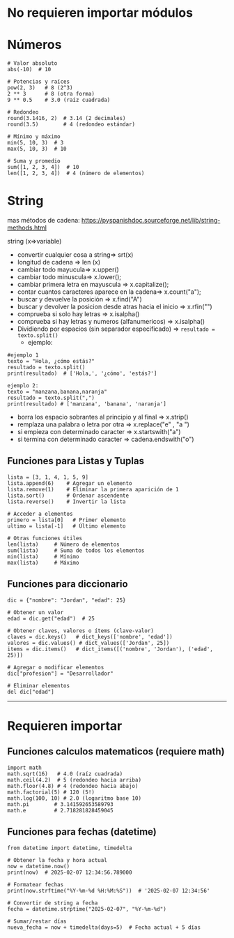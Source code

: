 
# No requieren importar módulos


# Números

```
# Valor absoluto
abs(-10)  # 10

# Potencias y raíces
pow(2, 3)   # 8 (2^3)
2 ** 3      # 8 (otra forma)
9 ** 0.5    # 3.0 (raíz cuadrada)

# Redondeo
round(3.1416, 2)  # 3.14 (2 decimales)
round(3.5)        # 4 (redondeo estándar)

# Mínimo y máximo
min(5, 10, 3)  # 3
max(5, 10, 3)  # 10

# Suma y promedio
sum([1, 2, 3, 4])  # 10
len([1, 2, 3, 4])  # 4 (número de elementos)
```

# String 
mas métodos de cadena: https://pyspanishdoc.sourceforge.net/lib/string-methods.html 


string (x=>variable)
- convertir cualquier cosa   a string=>  srt(x) 
- longitud de cadena  => len (x)
- cambiar todo mayucula=> x.upper()
- cambiar todo minuscula=> x.lower();
- cambiar primera letra en mayuscula => x.capitalize();
- contar cuantos caracteres aparece en la cadena=> x.count("a");
- buscar y devuelve la posición  => x.find("A")
- buscar y devolver la posicion desde atras hacia el inicio => x.rfin("")
- comprueba si solo hay letras => x.isalpha()
- comprueba si hay letras y numeros (alfanumericos) => x.isalpha()
- Dividiendo por espacios (sin separador especificado) => ``resultado = texto.split()``
	- ejemplo:
```
#ejemplo 1
texto = "Hola, ¿cómo estás?"
resultado = texto.split()
print(resultado)  # ['Hola,', '¿cómo', 'estás?']

ejemplo 2:
texto = "manzana,banana,naranja" 
resultado = texto.split(",") 
print(resultado) # ['manzana', 'banana', 'naranja']
```
- borra los espacio sobrantes al principio y al final => x.strip()
- remplaza una palabra o letra por otra =>  x.replace("e" , "a ")
- si empieza con determinado caracter => x.startswith("a")
- si termina con determinado caracter => cadena.endswith("o")


## Funciones para Listas y Tuplas

```
lista = [3, 1, 4, 1, 5, 9]
lista.append(6)    # Agregar un elemento
lista.remove(1)    # Eliminar la primera aparición de 1
lista.sort()       # Ordenar ascendente
lista.reverse()    # Invertir la lista

# Acceder a elementos
primero = lista[0]   # Primer elemento
ultimo = lista[-1]   # Último elemento

# Otras funciones útiles
len(lista)     # Número de elementos
sum(lista)     # Suma de todos los elementos
min(lista)     # Mínimo
max(lista)     # Máximo

```

## Funciones para diccionario 

```
dic = {"nombre": "Jordan", "edad": 25}

# Obtener un valor
edad = dic.get("edad")  # 25

# Obtener claves, valores o ítems (clave-valor)
claves = dic.keys()   # dict_keys(['nombre', 'edad'])
valores = dic.values() # dict_values(['Jordan', 25])
items = dic.items()   # dict_items([('nombre', 'Jordan'), ('edad', 25)])

# Agregar o modificar elementos
dic["profesion"] = "Desarrollador"

# Eliminar elementos
del dic["edad"]

```



----

# Requieren importar

## Funciones calculos matematicos (requiere math)

```
import math
math.sqrt(16)   # 4.0 (raíz cuadrada)
math.ceil(4.2)  # 5 (redondeo hacia arriba)
math.floor(4.8) # 4 (redondeo hacia abajo)
math.factorial(5) # 120 (5!)
math.log(100, 10) # 2.0 (logaritmo base 10)
math.pi        # 3.141592653589793
math.e         # 2.718281828459045

```

## Funciones para fechas (datetime)
```
from datetime import datetime, timedelta

# Obtener la fecha y hora actual
now = datetime.now()
print(now)  # 2025-02-07 12:34:56.789000

# Formatear fechas
print(now.strftime("%Y-%m-%d %H:%M:%S"))  # '2025-02-07 12:34:56'

# Convertir de string a fecha
fecha = datetime.strptime("2025-02-07", "%Y-%m-%d")

# Sumar/restar días
nueva_fecha = now + timedelta(days=5)  # Fecha actual + 5 días

```


